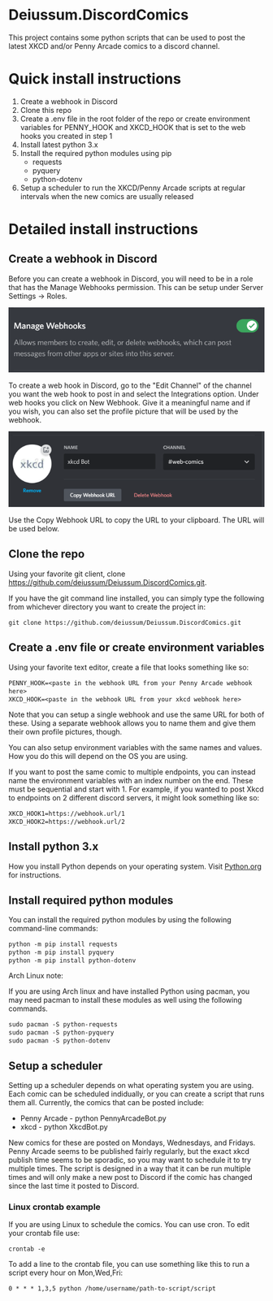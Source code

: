 # Deiussum.DiscordComics
This project contains some python scripts that can be used to post the latest XKCD and/or Penny Arcade comics to a discord channel.  

# Quick install instructions

1. Create a webhook in Discord
2. Clone this repo
3. Create a .env file in the root folder of the repo or create environment variables for PENNY_HOOK and XKCD_HOOK that is set to the web hooks you created in step 1
4. Install latest python 3.x
5. Install the required python modules using pip
    - requests
    - pyquery
    - python-dotenv
6. Setup a scheduler to run the XKCD/Penny Arcade scripts at regular intervals when the new comics are usually released

# Detailed install instructions

## Create a webhook in Discord

Before you can create a webhook in Discord, you will need to be in a role that has the Manage Webhooks permission.  This can be setup under Server Settings -> Roles.

![Mange Webhooks](images/DiscordWebhookPermissions.png)

To create a web hook in Discord, go to the "Edit Channel" of the channel you want the web hook to post in and select the Integrations option.  Under web hooks you click on New Webhook.  Give it a meaningful name and if you wish, you can also set the profile picture that will be used by the webhook.

![Webhook](images/DiscordWebhook.png)

Use the Copy Webhook URL to copy the URL to your clipboard.  The URL will be used below.

## Clone the repo

Using your favorite git client, clone https://github.com/deiussum/Deiussum.DiscordComics.git.

If you have the git command line installed, you can simply type the following from whichever directory you want to create the project in:

    git clone https://github.com/deiussum/Deiussum.DiscordComics.git

## Create a .env file or create environment variables

Using your favorite text editor, create a file that looks something like so:

    PENNY_HOOK=<paste in the webhook URL from your Penny Arcade webhook here>
    XKCD_HOOK=<paste in the webhook URL from your xkcd webhook here>

Note that you can setup a single webhook and use the same URL for both of these.  Using a separate webhook allows you to name them and give them their own profile pictures, though.

You can also setup environment variables with the same names and values.  How you do this will depend on the OS you are using.

If you want to post the same comic to multiple endpoints, you can instead name the environment variables with an index number on the end.  These must be sequential
and start with 1.  For example, if you wanted to post Xkcd to endpoints on 2 different discord servers, it might look something like so:

    XKCD_HOOK1=https://webhook.url/1
    XKCD_HOOK2=https://webhook.url/2


## Install python 3.x

How you install Python depends on your operating system.  Visit [Python.org](https://www.python.org) for instructions.

## Install required python modules

You can install the required python modules by using the following command-line commands:

    python -m pip install requests
    python -m pip install pyquery
    python -m pip install python-dotenv

Arch Linux note:

If you are using Arch linux and have installed Python using pacman, you may need pacman to install these modules as well using the following commands.

    sudo pacman -S python-requests
    sudo pacman -S python-pyquery
    sudo pacman -S python-dotenv

## Setup a scheduler

Setting up a scheduler depends on what operating system you are using.  Each comic can be scheduled indidually, or you can create a script that runs them all.  Currently, the comics that can be posted include:

- Penny Arcade - python PennyArcadeBot.py
- xkcd - python XkcdBot.py

New comics for these are posted on Mondays, Wednesdays, and Fridays.  Penny Arcade seems to be published fairly regularly, but the exact xkcd publish time seems to be sporadic, so you may want to schedule it to try multiple times.  The script is designed in a way that it can be run multiple times and will only make a new post to Discord if the comic has changed since the last time it posted to Discord.

### Linux crontab example

If you are using Linux to schedule the comics. You can use cron.  To edit your crontab file use:

    crontab -e

To add a line to the crontab file, you can use something like this to run a script every hour on Mon,Wed,Fri:

    0 * * * 1,3,5 python /home/username/path-to-script/script









